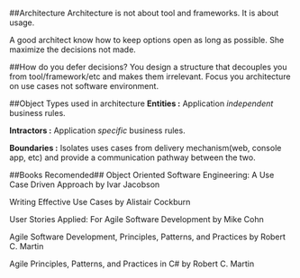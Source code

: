 ##Architecture
Architecture is not about tool and frameworks. It is about usage.

A good architect know how to keep options open as long as possible. She
maximize the decisions not made.

##How do you defer decisions?
You design a structure that decouples you from tool/framework/etc and makes
them irrelevant. Focus you architecture on use cases not software environment.

##Object Types used in architecture
**Entities :** Application *independent* business rules.

**Intractors :** Application *specific* business rules.

**Boundaries :** Isolates uses cases from delivery mechanism(web, console app, etc)
and provide a communication pathway between the two.

##Books Recomended##
Object Oriented Software Engineering: A Use Case Driven Approach by Ivar Jacobson

Writing Effective Use Cases  by Alistair Cockburn

User Stories Applied: For Agile Software Development by Mike Cohn

Agile Software Development, Principles, Patterns, and Practices by Robert C. Martin

Agile Principles, Patterns, and Practices in C# by Robert C. Martin
